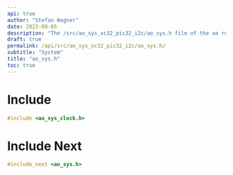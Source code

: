 ```yaml
---
api: true
author: "Stefan Wagner"
date: 2022-09-05
description: "The /src/ao_sys_xc32_pic32_i2c/ao_sys.h file of the ao real-time operating system."
draft: true
permalink: /api/src/ao_sys_xc32_pic32_i2c/ao_sys.h/
subtitle: "System"
title: "ao_sys.h"
toc: true
---
```


# Include

```c
#include <ao_sys_clock.h>
```

# Include Next

```c
#include_next <ao_sys.h>
```
